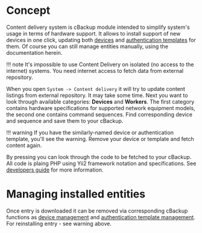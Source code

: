 # Concept

Content delivery system is cBackup module intended to simplify system's usage in terms of hardware support. It allows to install support of new devices in one click, updating both [devices](devices) and [authentication templates](authentication/#authentication-templates) for them. Of course you can still manage entities manually, using the documentation herein.

!!! note
    It's impossible to use Content Delivery on isolated (no access to the internet) systems. You need internet access to fetch data from external repository. 

When you open `System -> Content delivery` it will try to update content listings from external repository. It may take some time. Next you want to look through available categories: **Devices** and **Workers**. The first category contains hardware specifications for supported network equipment models, the second one contains command sequences. Find corresponding device and sequence and <i class="fa fa-save"></i> save them to your cBackup.

!!! warning
    If you have the similarly-named device or authentication template, you'll see the warning. Remove your device or template and fetch content again. 
    
By pressing <i class="fa fa-caret-square-o-down"></i> you can look through the code to be fetched to your cBackup. All code is plaing PHP using Yii2 framework notation and specifications. See [developers guide](../contributors-guide/architecture.md) for more information.

# Managing installed entities

Once entry is downloaded it can be removed via corresponding cBackup functions as [device management](devices/#device-management) and [authentication template management](authentication/#authentication-templates). For reinstalling entry - see warning above.
